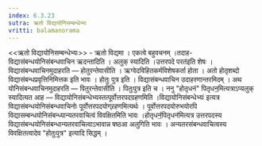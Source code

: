 ```yaml
---
index: 6.3.23
sutra: ऋतो विद्यायोनिसम्बन्धेभ्यः
vritti: balamanorama
---
```


<<ऋतो विद्यायोनिसम्बन्धेभ्यः>> - ऋतो विद्यमा । एकत्वे बहुवचनम् ।तदाह-विद्यासंबन्धयोनिसंबन्धवाचिन ऋदन्तादिति । अलुक् स्यादिति ।उत्तरपदे परत॑इति शेषः ।विद्यासंबन्धवाचिनमुदाहरति — होतुरन्तेवासीति । ऋग्वेदविहितकर्मविशेषकर्ता होता । अतो होतृशब्दो विद्यासंबन्धप्रवृत्तिनिमित्तक इति भावः । होतुः पुत्र इति । विद्यासंबन्धवाचिन उदाहरणान्तरमिदम् । अथ योनिसंबन्धवाचिनमुदाहरति — पितुरन्तेवासीति । पितुःपुत्र इति च । ननु "होतृधनं" पितृधन॒मित्यत्राऽप्यलुक् स्यादित्यत आह — विद्यायोनिसंबन्धेभ्यस्तत्पूर्वोत्तरपदग्रहणमिति ।विद्यायोनिसंबन्धेभ्यः॑ इत्यत्र विद्यासंबन्धयोनिसंबन्धवाचिनोः पूर्वोत्तरपदयोग्र्रहणमित्यर्थः । पूर्वोत्तरपदयोरुभयोरपि विद्यासम्बन्धयोनिसंबन्ध्यान्यतरवाचित्वं विवक्षितमिति भावः ।होतृधनं॒॑पितृधन॑मित्यत्र उत्तरपदस्य विद्यासंबन्धयोनिसंबन्धान्यतरवाचित्वाऽभावान्न षष्ठआ अलुगिति भावः । अन्यतरसंबन्धवाचित्वस्य विवक्षितत्वादेव "होतुःपुत्र" इत्यादि सिद्धम् । 
